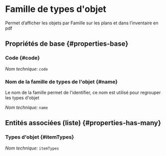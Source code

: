 # Famille de types d'objet
<!--- THIS FILE IS GENERATED PLEASE DO NOT EDIT IT DIRECTLY --->

Permet d’afficher les objets par Famille sur les plans et dans l’inventaire en pdf

## Propriétés de base {#properties-base}

### Code {#code}



*Nom technique:* ```code```

### Nom de la famille de types de l'objet {#name}

Le nom de la famille permet de l'identifier, ce nom est utilisé pour regrouper les types d'objet

*Nom technique:* ```name```




## Entités associées (liste) {#properties-has-many}

### Types d'objet {#itemTypes}



*Nom technique:* ```itemTypes```




